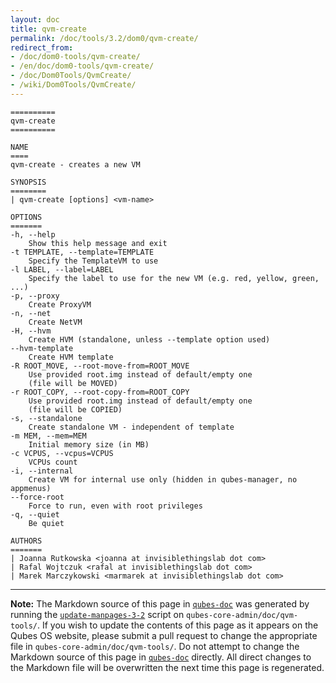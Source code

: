 ```yaml
---
layout: doc
title: qvm-create
permalink: /doc/tools/3.2/dom0/qvm-create/
redirect_from:
- /doc/dom0-tools/qvm-create/
- /en/doc/dom0-tools/qvm-create/
- /doc/Dom0Tools/QvmCreate/
- /wiki/Dom0Tools/QvmCreate/
---
```


```
==========
qvm-create
==========

NAME
====
qvm-create - creates a new VM

SYNOPSIS
========
| qvm-create [options] <vm-name>

OPTIONS
=======
-h, --help
    Show this help message and exit
-t TEMPLATE, --template=TEMPLATE
    Specify the TemplateVM to use
-l LABEL, --label=LABEL
    Specify the label to use for the new VM (e.g. red, yellow, green, ...)
-p, --proxy
    Create ProxyVM
-n, --net
    Create NetVM
-H, --hvm
    Create HVM (standalone, unless --template option used)
--hvm-template
    Create HVM template
-R ROOT_MOVE, --root-move-from=ROOT_MOVE
    Use provided root.img instead of default/empty one
    (file will be MOVED)
-r ROOT_COPY, --root-copy-from=ROOT_COPY
    Use provided root.img instead of default/empty one
    (file will be COPIED)
-s, --standalone
    Create standalone VM - independent of template
-m MEM, --mem=MEM
    Initial memory size (in MB)
-c VCPUS, --vcpus=VCPUS
    VCPUs count
-i, --internal
    Create VM for internal use only (hidden in qubes-manager, no appmenus)
--force-root
    Force to run, even with root privileges
-q, --quiet
    Be quiet
           
AUTHORS
=======
| Joanna Rutkowska <joanna at invisiblethingslab dot com>
| Rafal Wojtczuk <rafal at invisiblethingslab dot com>
| Marek Marczykowski <marmarek at invisiblethingslab dot com>

```

-----

**Note:** The Markdown source of this page in [`qubes-doc`] was generated by running the [`update-manpages-3-2`] script on `qubes-core-admin/doc/qvm-tools/`.
If you wish to update the contents of this page as it appears on the Qubes OS website, please submit a pull request to change the appropriate file in `qubes-core-admin/doc/qvm-tools/`.
Do not attempt to change the Markdown source of this page in [`qubes-doc`] directly.
All direct changes to the Markdown file will be overwritten the next time this page is regenerated.

[`qubes-doc`]: https://github.com/QubesOS/qubes-doc/
[`update-manpages-3-2`]: https://github.com/QubesOS/qubesos.github.io/blob/master/_utils/update-manpages-3-2

